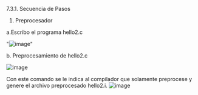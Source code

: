 7.3.1. Secuencia de Pasos

1. Preprocesador 

a.Escribo el programa hello2.c


"![image](https://user-images.githubusercontent.com/82007207/118595936-b6c59b80-b781-11eb-803c-454cd24ad7a5.png)"

b. Preprocesamiento de hello2.c

![image](https://user-images.githubusercontent.com/82007207/118596706-1e7be680-b782-11eb-8cba-d9f262fcbb8f.png)

Con este comando se le indica al compilador que solamente preprocese y genere el archivo preprocesado hello2.i. 
![image](https://user-images.githubusercontent.com/82007207/118596764-2cca0280-b782-11eb-8807-8a0dd6d634ce.png)


